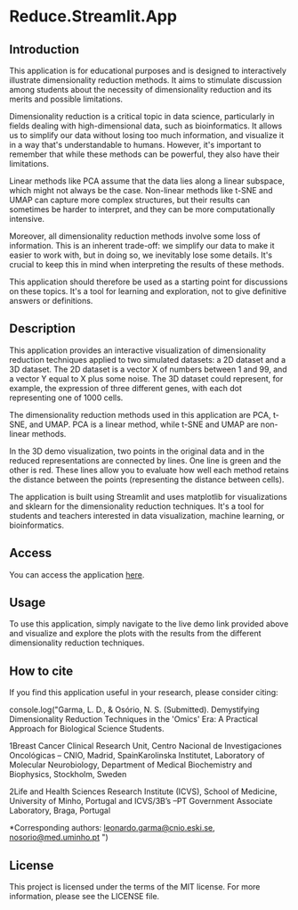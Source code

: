 # Reduce.Streamlit.App

## Introduction
This application is for educational purposes and is designed to interactively illustrate dimensionality reduction methods. It aims to stimulate discussion among students about the necessity of dimensionality reduction and its merits and possible limitations.

Dimensionality reduction is a critical topic in data science, particularly in fields dealing with high-dimensional data, such as bioinformatics. It allows us to simplify our data without losing too much information, and visualize it in a way that's understandable to humans. However, it's important to remember that while these methods can be powerful, they also have their limitations.

Linear methods like PCA assume that the data lies along a linear subspace, which might not always be the case. Non-linear methods like t-SNE and UMAP can capture more complex structures, but their results can sometimes be harder to interpret, and they can be more computationally intensive.

Moreover, all dimensionality reduction methods involve some loss of information. This is an inherent trade-off: we simplify our data to make it easier to work with, but in doing so, we inevitably lose some details. It's crucial to keep this in mind when interpreting the results of these methods.

This application should therefore be used as a starting point for discussions on these topics. It's a tool for learning and exploration, not to give definitive answers or definitions.

## Description
This application provides an interactive visualization of dimensionality reduction techniques applied to two simulated datasets: a 2D dataset and a 3D dataset. The 2D dataset is a vector X of numbers between 1 and 99, and a vector Y equal to X plus some noise. The 3D dataset could represent, for example, the expression of three different genes, with each dot representing one of 1000 cells. 

The dimensionality reduction methods used in this application are PCA, t-SNE, and UMAP. PCA is a linear method, while t-SNE and UMAP are non-linear methods. 

In the 3D demo visualization, two points in the original data and in the reduced representations are connected by lines. One line is green and the other is red. These lines allow you to evaluate how well each method retains the distance between the points (representing the distance between cells). 

The application is built using Streamlit and uses matplotlib for visualizations and sklearn for the dimensionality reduction techniques. It's a tool for students and teachers interested in data visualization, machine learning, or bioinformatics.

## Access
You can access the application [here](https://reduce.streamlit.app/).

## Usage
To use this application, simply navigate to the live demo link provided above and visualize and explore the plots with the results from the different dimensionality reduction techniques.

## How to cite

If you find this application useful in your research, please consider citing:

console.log("Garma, L. D., & Osório, N. S. (Submitted). Demystifying Dimensionality Reduction Techniques in the 'Omics' Era: A Practical Approach for Biological Science Students.

1Breast Cancer Clinical Research Unit, Centro Nacional de Investigaciones Oncológicas – CNIO, Madrid, SpainKarolinska Institutet, Laboratory of Molecular Neurobiology, Department of Medical Biochemistry and Biophysics, Stockholm, Sweden

2Life and Health Sciences Research Institute (ICVS), School of Medicine, University of Minho, Portugal and ICVS/3B’s –PT Government Associate Laboratory, Braga, Portugal

*Corresponding authors: leonardo.garma@cnio.eski.se, nosorio@med.uminho.pt
")

## License
This project is licensed under the terms of the MIT license. For more information, please see the LICENSE file.
